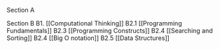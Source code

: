 Section A

Section B
B1. [[Computational Thinking]]
B2.1 [[Programming Fundamentals]]
B2.3 [[Programming Constructs]]
B2.4 [[Searching and Sorting]]
B2.4 [[Big O notation]]
B2.5 [[Data Structures]]


